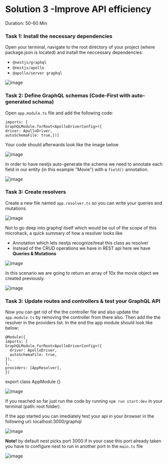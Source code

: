 # Solution 3 -Improve API efficiency

Duration: 50-60 Min

### Task 1: Install the necessary dependencies

Open your terminal, navigate to the root directory of your project (where package.json is located) and install the neccessary dependencies:

 - `@nestjs/graphql`
 - `@nestjs/apollo` 
 - `@apollo/server graphql`

![image](../images/solution4/img1.png)


### Task 2: Define GraphQL schemas (Code-First with auto-generated schema)

Open `app.module.ts` file and add the following code: 

    imports: [
    GraphQLModule.forRoot<ApolloDriverConfig>({
    driver: ApolloDriver,
    autoSchemaFile: true,})] 
    
    
 Your code should afterwards look like the image below
    
 ![image](../images/solution4/img2.png)
    
    
 In order to have nestjs auto-generate the schema we need to annotate each field in our entity (in this example "Movie") with a `field()` annotation.
    
 ![image](../images/solution4/img3.png)


### Task 3: Create resolvers

Create a new file named `app.resolver.ts` so you can write your queries and mutations.

 ![image](../images/solution4/img4.png)
 
 
 Not to go deep into graphql itself which would be out of the scope of this microhack, a quick summary of how a resolver looks like
 - Annotation which lets nestjs recognize/treat this class as resolver
 - Instead of the CRUD operations we have in REST api here we have **Queries & Mutations**

 ![image](../images/solution4/img5.png)
 
 
 In this scenario we are going to return an array of 10x the movie object we created previously.
 
 ![image](../images/solution4/img6.png)



### Task 3: Update routes and controllers & test your GraphQL API

Now you can get rid of the the controller file and also update the `app.module.ts` by removing the controller from there also.
Then add the the resolver in the providers list. In the end the app module should look like below:

    @Module({
    imports: [
    GraphQLModule.forRoot<ApolloDriverConfig>({
      driver: ApolloDriver,
      autoSchemaFile: true,
    }),
    ],
    providers: [AppResolver],
    })
   export class AppModule {} 

 ![image](../images/solution4/img9.png)

If you reached so far just run the code by running `npm run start:dev` in your terminal (path: root folder).

If the app started you can imediately test your api in your browser in the following url: localhost:3000/graphql

 ![image](../images/solution4/img7.png)

**Note!** by default nest picks port 3000 if in your case this port already taken you have to configure nest to run in another port in the `main.ts` file

 ![image](../images/solution4/img8.png)



